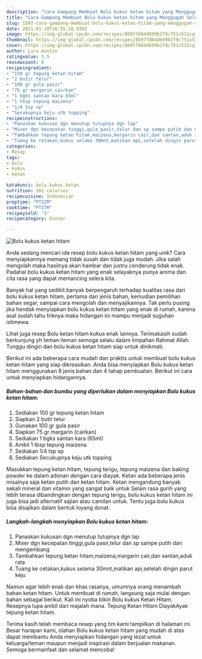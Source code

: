 ```yaml
---
description: "Cara Gampang Membuat Bolu kukus ketan hitam yang Menggugah Selera"
title: "Cara Gampang Membuat Bolu kukus ketan hitam yang Menggugah Selera"
slug: 1507-cara-gampang-membuat-bolu-kukus-ketan-hitam-yang-menggugah-selera
date: 2021-01-20T16:55:20.938Z
image: https://img-global.cpcdn.com/recipes/8b97f864d699b1f9/751x532cq70/bolu-kukus-ketan-hitam-foto-resep-utama.jpg
thumbnail: https://img-global.cpcdn.com/recipes/8b97f864d699b1f9/751x532cq70/bolu-kukus-ketan-hitam-foto-resep-utama.jpg
cover: https://img-global.cpcdn.com/recipes/8b97f864d699b1f9/751x532cq70/bolu-kukus-ketan-hitam-foto-resep-utama.jpg
author: Lura Austin
ratingvalue: 3.5
reviewcount: 8
recipeingredient:
- "150 gr tepung ketan hitam"
- "2 butir telur"
- "100 gr gula pasir"
- "75 gr margarin cairkan"
- "1 bgks santan kara 65ml"
- "1 tbsp tepung maizena"
- "1/4 tsp sp"
- "Secukupnya keju utk topping"
recipeinstructions:
- "Panaskan kukusan dgn menutup tutupnya dgn lap"
- "Mixer dgn kecepatan tinggi,gula pasir,telur dan sp sampe putih dan mengembang"
- "Tambahkan tepung ketan hitam,maizena,margarin cair,dan santan,aduk rata"
- "Tuang ke cetakan,kukus selama 30mnt,matikan api,setelah dingin parut keju"
categories:
- Resep
tags:
- bolu
- kukus
- ketan

katakunci: bolu kukus ketan 
nutrition: 161 calories
recipecuisine: Indonesian
preptime: "PT22M"
cooktime: "PT37M"
recipeyield: "3"
recipecategory: Dinner

---
```



![Bolu kukus ketan hitam](https://img-global.cpcdn.com/recipes/8b97f864d699b1f9/751x532cq70/bolu-kukus-ketan-hitam-foto-resep-utama.jpg)

Anda sedang mencari ide resep bolu kukus ketan hitam yang unik? Cara menyiapkannya memang tidak susah dan tidak juga mudah. Jika salah mengolah maka hasilnya akan hambar dan justru cenderung tidak enak. Padahal bolu kukus ketan hitam yang enak selayaknya punya aroma dan cita rasa yang dapat memancing selera kita.

Banyak hal yang sedikit banyak berpengaruh terhadap kualitas rasa dari bolu kukus ketan hitam, pertama dari jenis bahan, kemudian pemilihan bahan segar, sampai cara mengolah dan menyajikannya. Tak perlu pusing jika hendak menyiapkan bolu kukus ketan hitam yang enak di rumah, karena asal sudah tahu triknya maka hidangan ini mampu menjadi suguhan istimewa.

Lihat juga resep Bolu ketan hitam kukus enak lainnya. Terimakasih sudah berkunjung yh teman-teman semoga selalu dalam limpahan Rahmat Allah. Tunggu dingin dan bolu kukus ketan hitam siap untuk dinikmati.


Berikut ini ada beberapa cara mudah dan praktis untuk membuat bolu kukus ketan hitam yang siap dikreasikan. Anda bisa menyiapkan Bolu kukus ketan hitam menggunakan 8 jenis bahan dan 4 tahap pembuatan. Berikut ini cara untuk menyiapkan hidangannya.

<!--inarticleads1-->

##### Bahan-bahan dan bumbu yang diperlukan dalam menyiapkan Bolu kukus ketan hitam:

1. Sediakan 150 gr tepung ketan hitam
1. Siapkan 2 butir telur
1. Gunakan 100 gr gula pasir
1. Siapkan 75 gr margarin (cairkan)
1. Sediakan 1 bgks santan kara (65ml)
1. Ambil 1 tbsp tepung maizena
1. Sediakan 1/4 tsp sp
1. Sediakan Secukupnya keju utk topping


Masukkan tepung ketan hitam, tepung terigu, tepung maizena dan baking powder ke dalam adonan dengan cara diayak. Ketan ada beberapa jenis misalnya saja ketan putih dan ketan hitam. Ketan mengandung banyak sekali mineral dan vitamin yang sangat baik untuk Selain rasa gurih yang lebih terasa dibandingkan dengan tepung terigu, bolu kukus ketan hitam ini juga bisa jadi alternatif sajian atau camilan untuk. Tentu juga bolu kukus bisa disajikan dalam bentuk loyang donat. 

<!--inarticleads2-->

##### Langkah-langkah menyiapkan Bolu kukus ketan hitam:

1. Panaskan kukusan dgn menutup tutupnya dgn lap
1. Mixer dgn kecepatan tinggi,gula pasir,telur dan sp sampe putih dan mengembang
1. Tambahkan tepung ketan hitam,maizena,margarin cair,dan santan,aduk rata
1. Tuang ke cetakan,kukus selama 30mnt,matikan api,setelah dingin parut keju


Namun agar lebih enak dan khas rasanya, umumnya orang menambah bahan ketan hitam. Untuk membuat di rumah, langsung saja mulai dengan bahan sebagai berikut. Kali ini nyoba bikin Bolu kukus Ketan Hitam. Resepnya lupa ambil dari majalah mana. Tepung Ketan Hitam DiayakAyak tepung ketan hitam. 

Terima kasih telah membaca resep yang tim kami tampilkan di halaman ini. Besar harapan kami, olahan Bolu kukus ketan hitam yang mudah di atas dapat membantu Anda menyiapkan hidangan yang lezat untuk keluarga/teman maupun menjadi inspirasi dalam berjualan makanan. Semoga bermanfaat dan selamat mencoba!
